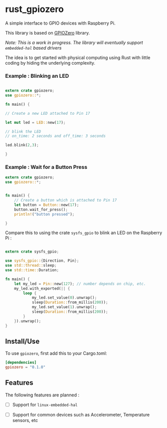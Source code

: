 # rust_gpiozero


A simple interface to GPIO devices with Raspberry Pi.

This library is based on [GPIOZero](https://gpiozero.readthedocs.io/en/stable/index.html)
library.

_Note: This is a work in progress. The library will eventually support `embedded-hal` based drivers_


The idea is to get started with physical computing using Rust with little coding
by hiding the underlying complexity.

### Example : Blinking an LED

```rust

extern crate gpiozero;
use gpiozero::*;

fn main() {

// Create a new LED attached to Pin 17

let mut led = LED::new(17);

// blink the LED
// on_time: 2 seconds and off_time: 3 seconds

led.blink(2,3);

}

```


### Example : Wait for a Button Press
```rust
extern crate gpiozero;
use gpiozero::*;


fn main() {
    // Create a button which is attached to Pin 17
    let button = Button::new(17);
    button.wait_for_press();
    println!("button pressed");

}

```


Compare this to using the crate `sysfs_gpio` to blink an LED on the Raspberry Pi :

```rust

extern crate sysfs_gpio;

use sysfs_gpio::{Direction, Pin};
use std::thread::sleep;
use std::time::Duration;

fn main() {
    let my_led = Pin::new(127); // number depends on chip, etc.
    my_led.with_exported(|| {
        loop {
            my_led.set_value(0).unwrap();
            sleep(Duration::from_millis(200));
            my_led.set_value(1).unwrap();
            sleep(Duration::from_millis(200));
        }
    }).unwrap();
}

```


## Install/Use

To use `gpiozero`, first add this to your Cargo.toml:

```toml
[dependencies]
gpiozero = "0.1.0"
```


## Features

The following features are planned :

- [ ] Support for `linux-embedded-hal`
- [ ] Support for common devices such as Accelerometer, Temperature sensors, etc













































































